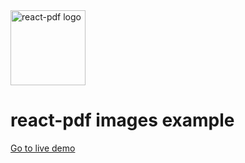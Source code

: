 <img src="https://github.com/react-pdf/site/blob/master/static/images/logo.png" alt="react-pdf logo" width="120px" />

# react-pdf images example

[Go to live demo](http://react-pdf.diegomura.com/repl?example=images)
